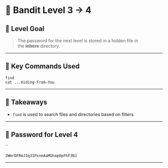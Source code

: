 # 🧭 Bandit Level 3 → 4

## 🎯 Level Goal
> The password for the next level is stored in a hidden file in the **inhere** directory.

---
## 📂 Key Commands Used

```
find
cat ...Hiding-From-You
```

---
## 🧠 Takeaways

- `find` is used to search files and directories based on filters.

---
## 🔐 Password for Level 4
``
```
2WmrDFRmJIq3IPxneAaMGhap0pFhF3NJ
```

---